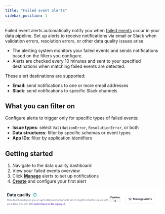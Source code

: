```yaml
---
title: "Failed event alerts"
sidebar_position: 1
---
```


Failed event alerts automatically notify you when [failed events](/docs/fundamentals/failed-events/index.md) occur in your data pipeline. Set up alerts to receive notifications via email or Slack when validation errors, resolution errors, or other data quality issues arise.

- The alerting system monitors your failed events and sends notifications based on the filters you configure. 
- Alerts are checked every 10 minutes and sent to your specified destinations when matching failed events are detected.

These alert destinations are supported:

- **Email**: send notifications to one or more email addresses
- **Slack**: send notifications to specific Slack channels

## What you can filter on
Configure alerts to trigger only for specific types of failed events:

- **Issue types**: select `ValidationError`, `ResolutionError`, or both
- **Data structures**: filter by specific schemas or event types
- **App IDs**: filter by application identifiers

## Getting started

1. Navigate to the data quality dashboard
2. View your failed events overview
3. Click **[Manage](/docs/data-product-studio/data-quality/failed-events/monitoring-failed-events/alerts/failed-event-alerts/managing-alerts/index.md)** alerts to set up notifications
4. **[Create](/docs/data-product-studio/data-quality/failed-events/monitoring-failed-events/alerts/failed-event-alerts/creating-alerts/index.md)** and configure your first alert

![Data Quality Dashboard overview](images/dq_manage_alerts_button.png)
